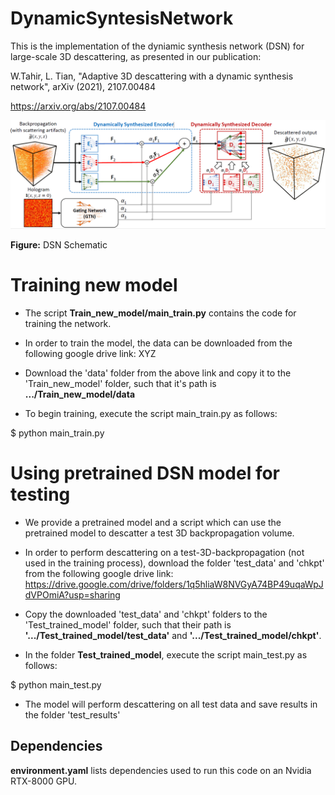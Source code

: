 # DynamicSyntesisNetwork

This is the implementation of the dyniamic synthesis network (DSN) for large-scale 3D descattering, as presented in our publication:

W.Tahir, L. Tian, "Adaptive 3D descattering with a dynamic synthesis network", arXiv (2021), 2107.00484

https://arxiv.org/abs/2107.00484


![DSN Schematic](DSN_schematic.PNG)

**Figure:** DSN Schematic

# Training new model
* The script **Train_new_model/main_train.py** contains the code for training the network. 

* In order to train the model, the data can be downloaded from the following google drive link:
XYZ

* Download the 'data' folder from the above link and copy it to the 'Train_new_model' folder, such that it's path is **.../Train_new_model/data**

* To begin training, execute the script main_train.py as follows:

$ python main_train.py

# Using pretrained DSN model for testing

* We provide a pretrained model and a script which can use the pretrained model to descatter a test 3D backpropagation volume. 

* In order to perform descattering on a test-3D-backpropagation (not used in the training process), download the folder 'test_data' and 'chkpt' from the following google drive link:
https://drive.google.com/drive/folders/1q5hliaW8NVGyA74BP49uqaWpJdVPOmiA?usp=sharing

* Copy the downloaded 'test_data' and 'chkpt' folders to the 'Test_trained_model' folder, such that their path is **'.../Test_trained_model/test_data'** and  **'.../Test_trained_model/chkpt'**. 

* In the folder **Test_trained_model**, execute the script main_test.py as follows:

$ python main_test.py

* The model will perform descattering on all test data and save results in the folder 'test_results'

## Dependencies
**environment.yaml** lists dependencies used to run this code on an Nvidia RTX-8000 GPU.



